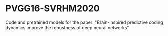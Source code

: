 # PVGG16-SVRHM2020
Code and pretrained models for the paper: "Brain-inspired predictive coding dynamics improve the robustness of deep neural networks"

